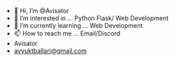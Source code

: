 - 👋 Hi, I’m @Avisator
- 👀 I’m interested in ... Python Flask/ Web Development
- 🌱 I’m currently learning ... Web Development
- 📫 How to reach me ... Email/Discord
- Avisator
- avyuktballari@gmail.com

<!---
Avyukt-Ballari/Avyukt-Ballari is a ✨ special ✨ repository because its `README.md` (this file) appears on your GitHub profile.
You can click the Preview link to take a look at your changes.
--->

